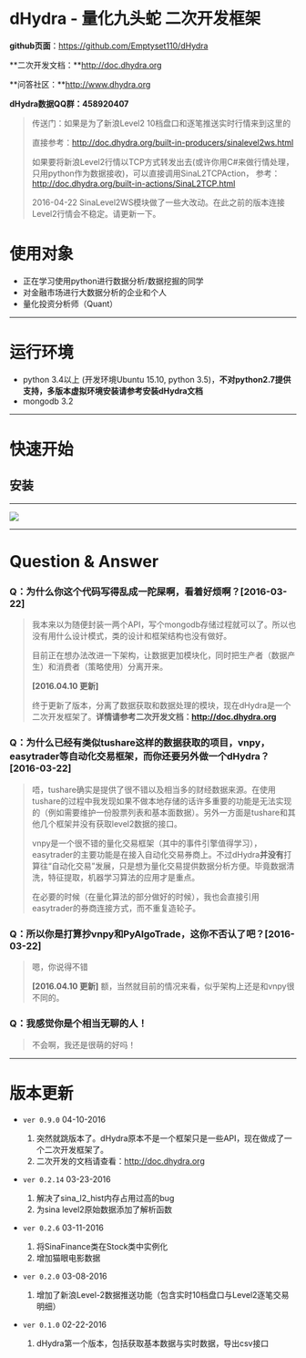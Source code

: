 # dHydra - 量化九头蛇 二次开发框架

**github页面**：https://github.com/Emptyset110/dHydra

**二次开发文档：**http://doc.dhydra.org

**问答社区：**http://www.dhydra.org

**dHydra数据QQ群：458920407**

> 传送门：如果是为了新浪Level2 10档盘口和逐笔推送实时行情来到这里的
> 
> 直接参考：http://doc.dhydra.org/built-in-producers/sinalevel2ws.html
>
> 如果要将新浪Level2行情以TCP方式转发出去(或许你用C#来做行情处理，只用python作为数据接收)，可以直接调用SinaL2TCPAction，
> 参考：http://doc.dhydra.org/built-in-actions/SinaL2TCP.html
>
> 2016-04-22 SinaLevel2WS模块做了一些大改动。在此之前的版本连接Level2行情会不稳定。请更新一下。
>

# 使用对象
- 正在学习使用python进行数据分析/数据挖掘的同学
- 对金融市场进行大数据分析的企业和个人
- 量化投资分析师（Quant）

---

# 运行环境
 - python 3.4以上 (开发环境Ubuntu 15.10, python 3.5)，**不对python2.7提供支持，多版本虚拟环境安装请参考安装dHydra文档**
 - mongodb 3.2
 
---


# 快速开始
## 安装


---

![](http://doc.dhydra.org/dhydra-redevelop/dHydra%E5%BC%80%E5%8F%91%E6%A1%86%E6%9E%B6%E5%88%86%E5%B1%82%E5%9B%BE%E7%A4%BA.png)

---
# Question & Answer 

### Q：为什么你这个代码写得乱成一陀屎啊，看着好烦啊？[2016-03-22]
> 我本来以为随便封装一两个API，写个mongodb存储过程就可以了。所以也没有用什么设计模式，类的设计和框架结构也没有做好。
> 
> 目前正在想办法改进一下架构，让数据更加模块化，同时把生产者（数据产生）和消费者（策略使用）分离开来。
> 
> **[2016.04.10 更新]**
> 
> 终于更新了版本，分离了数据获取和数据处理的模块，现在dHydra是一个二次开发框架了。**详情请参考二次开发文档：http://doc.dhydra.org**

### Q：为什么已经有类似tushare这样的数据获取的项目，vnpy，easytrader等自动化交易框架，而你还要另外做一个dHydra？[2016-03-22]
> 唔，tushare确实是提供了很不错以及相当多的财经数据来源。在使用tushare的过程中我发现如果不做本地存储的话许多重要的功能是无法实现的（例如需要维护一份股票列表和基本面数据）。另外一方面是tushare和其他几个框架并没有获取level2数据的接口。
> 
> vnpy是一个很不错的量化交易框架（其中的事件引擎值得学习），easytrader的主要功能是在接入自动化交易券商上。不过dHydra**并没有**打算往“自动化交易”发展，只是想为量化交易提供数据分析方便。毕竟数据清洗，特征提取，机器学习算法的应用才是重点。
> 
> 在必要的时候（在量化算法的部分做好的时候），我也会直接引用easytrader的券商连接方式，而不重复造轮子。

### Q：所以你是打算抄vnpy和PyAlgoTrade，这你不否认了吧？[2016-03-22]
> 嗯，你说得不错
> 
> **[2016.04.10 更新]**
> 额，当然就目前的情况来看，似乎架构上还是和vnpy很不同的。 

### Q：我感觉你是个相当无聊的人！
> 不会啊，我还是很萌的好吗！

---

# 版本更新
- `ver 0.9.0`   04-10-2016
  1. 突然就跳版本了。dHydra原本不是一个框架只是一些API，现在做成了一个二次开发框架了。
  2. 二次开发的文档请查看：http://doc.dhydra.org
- `ver 0.2.14`  03-23-2016
  1. 解决了sina_l2_hist内存占用过高的bug
  2. 为sina level2原始数据添加了解析函数

- `ver 0.2.6`   03-11-2016
  1. 将SinaFinance类在Stock类中实例化
  2. 增加猫眼电影数据

- `ver 0.2.0`   03-08-2016
  1. 增加了新浪Level-2数据推送功能（包含实时10档盘口与Level2逐笔交易明细）

- `ver 0.1.0`   02-22-2016
  1. dHydra第一个版本，包括获取基本数据与实时数据，导出csv接口